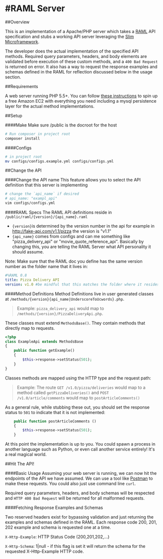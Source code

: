 #RAML Server
==============

##Overview

This is an implementation of a Apache/PHP server which takes a [RAML](http://raml.org) API specification and stubs a working API server leveraging the [Slim Microframework](http://www.slimframework.com/).

The developer does the actual implementation of the specified API methods. Required query parameters, headers, and body elements are validated before execution of these custom methods, and a `400 Bad Request` is returned on error. It also has a way to request the response examples and schemas defined in the RAML for reflection discussed below in the usage section.

##Requirements

A web server running PHP 5.5+. You can follow [these instructions](aws_ec2_setup.md) to spin up a free Amazon EC2 with everything you need including a mysql persistence layer for the actual method implementations.


##Setup

####Make
Make sure /public is the docroot for the host

```bash
# Run composer in project root
composer install
```
####Configs

```bash
# in project root
mv configs/configs.example.yml configs/configs.yml
```

##Change the API

####Change the API name
This feature allows you to select the API definition that this server is implementing
```bash
# change the `api_name` if desired
# api_name: "exampl_api"
vim configs/configs.yml
```
####RAML Specs
The RAML API definitions reside in `/public/raml/{version}/{api_name}.raml`

- `{version}`is determined by the version number in the api for example in http://fake-api.com/v1.1/pizza the version is "v1.1"
- `{api_name}` comes from configs and can me something like "pizza_delivery_api" or "movie_quote_reference_api". Basically by changing this, you are telling the RAML Server what API personality it should assume.

Note: Make sure that the RAML doc you define has the same version number as the folder name that it lives in:
```yml
#%RAML 0.8
title: Pizza Delivery API
version: v1.0 #be mindful that this matches the folder where it resides
```

####Method Definitions
Method Definitions live in user generated classes at `/methods/{version}{api_name|UnderscoreToUcwords}.php`.

> Example: `pizza_delivery_api` would map to `/methods/{version}/PizzaDeliveryApi.php`.

These classes must extend `MethodsBase()`. They contain methods that directly map to requests.

```php
<?php
class ExampleApi extends MethodsBase
{
    public function getExample()
    {
        $this->response->setStatus(501);
    }
}
```

Classes methods are mapped using the HTTP type and the request path:

> Example: The route `GET /v1.0/pizza/deliveries` would map to a method called `getPizzaDeliveries()` and `POST /v1.0/article/comments` would map to `postArticleComments()`

As a general rule, while stubbing these out, you should set the response status to `501` to indicate that it is not implemented:
```php
    public function postArticleComments ()
    {
        $this->response->setStatus(501);
    }
```

At this point the implementation is up to you. You could spawn a process in another language such as Python, or even call another service entirely! It's a real magical world.

##Hit The API!

####Basic Usage
Assuming your web server is running, we can now hit the endpoints of the API we have assumed. We can use a tool like [Postman](https://www.getpostman.com/) to make these requests. You could also just use command line `curl`.

Required query parameters, headers, and body schemas will be respected and `HTTP 400 Bad Request` will be returned for all malformed requests.

####Fetching Response Examples and Schemas

Two reserved headers exist for bypassing validation and just returning the examples and schemas defined in the RAML. Each response code 200, 201, 202 example and schema is requested one at a time.

`X-Http-Example`: HTTP Status Code (200,201,202,...)

`X-Http-Schema`: 1|null - if this flag is set it will return the schema for the requested X-Http-Example HTTP code.


